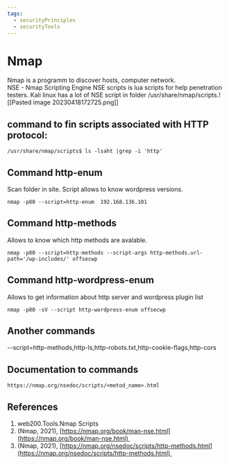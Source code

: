 ```yaml
---
tags:
  - securityPrinciples
  - securityTools
---
```


# Nmap

Nmap is a programm to discover hosts, computer network.  
NSE - Nmap Scripting Engine
NSE scripts is lua scripts for help penetration testers. 
Kali linux has a lot of NSE script in folder /usr/share/nmap/scripts.![[Pasted image 20230418172725.png]]
## command to fin scripts associated with HTTP protocol:
```
/usr/share/nmap/scripts$ ls -lsaht |grep -i 'http'
```

## Command  http-enum
Scan folder in site. Script allows to know wordpress versions.
```
nmap -p80 --script=http-enum  192.168.136.101
```
## Command http-methods
Allows to know which http methods are avalable.
```
nmap -p80 --script=http-methods --script-args http-methods.url-path='/wp-includes/' offsecwp
```

## Command  http-wordpress-enum
Allows to get information about http server and wordpress plugin list
```
nmap -p80 -sV --script http-wordpress-enum offsecwp
```

## Another commands
--script=http-methods,http-ls,http-robots.txt,http-cookie-flags,http-cors 

## Documentation to commands 
```
https://nmap.org/nsedoc/scripts/<metod_name>.html
```

## References
1. web200.Tools.Nmap Scripts
2. (Nmap, 2021), [https://nmap.org/book/man-nse.html](https://nmap.org/book/man-nse.html) 
3. (Nmap, 2021), [https://nmap.org/nsedoc/scripts/http-methods.html](https://nmap.org/nsedoc/scripts/http-methods.html) 